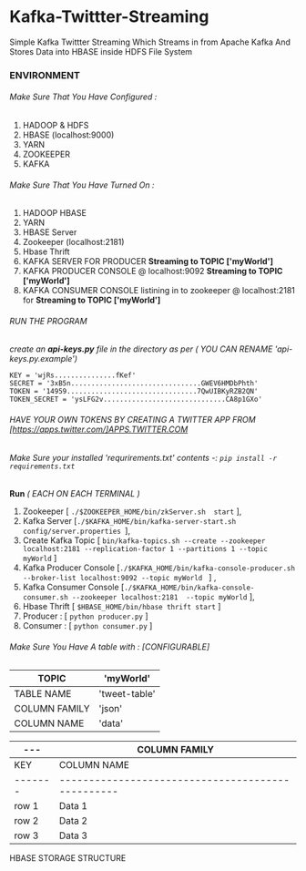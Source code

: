 # Kafka-Twittter-Streaming
Simple Kafka Twittter Streaming  Which Streams in from Apache Kafka And Stores Data into HBASE inside HDFS File System


### ENVIRONMENT
###### Make Sure That You Have Configured :
  1. HADOOP & HDFS
  2. HBASE (localhost:9000)
  3. YARN
  4. ZOOKEEPER 
  5. KAFKA 

###### Make Sure That You Have Turned On :
  1. HADOOP HBASE
  2. YARN 
  3. HBASE Server
  4. Zookeeper (localhost:2181)
  5. Hbase Thrift
  6. KAFKA SERVER FOR PRODUCER **Streaming to TOPIC ['myWorld']**
  7. KAFKA PRODUCER CONSOLE @ localhost:9092   **Streaming to TOPIC ['myWorld']**
  8. KAFKA CONSUMER CONSOLE listining in to zookeeper @ localhost:2181 for  **Streaming to TOPIC ['myWorld']**


###### RUN THE PROGRAM
*create an ***api-keys.py*** file in the directory as per ( YOU CAN RENAME 'api-keys.py.example')*
```
KEY = 'wjRs...............fKef'    
SECRET = '3xB5n................................GWEV6HMDbPhth'
TOKEN = '14959................................7QwUIBKyRZB2QN'
TOKEN_SECRET = 'ysLFG2v..............................CA8p1GXo'

```
 ###### HAVE YOUR OWN TOKENS BY CREATING A TWITTER APP FROM [https://apps.twitter.com/]APPS.TWITTER.COM

 ###### Make Sure your installed 'requrirements.txt' contents -:  ``` pip install -r requirements.txt ```  

**Run** *( EACH ON EACH TERMINAL )* 
1. Zookeeper  [ ``` ./$ZOOKEEPER_HOME/bin/zkServer.sh  start ``` ], 
2. Kafka Server [``` ./$KAFKA_HOME/bin/kafka-server-start.sh config/server.properties  ```],
3. Create Kafka Topic [  ``` bin/kafka-topics.sh --create --zookeeper localhost:2181 --replication-factor 1 --partitions 1 --topic myWorld ``` ]
4. Kafka Producer Console [``` ./$KAFKA_HOME/bin/kafka-console-producer.sh --broker-list localhost:9092 --topic myWorld  ```  ] ,  
5. Kafka Consumer Console [``` ./$KAFKA_HOME/bin/kafka-console-consumer.sh --zookeeper localhost:2181  --topic myWorld ```  ],
6. Hbase Thrift [ ```$HBASE_HOME/bin/hbase thrift start```  ]
7. Producer : [ ``` python producer.py ``` ]
8. Consumer : [ ``` python consumer.py ``` ]


###### Make Sure You Have A table with :     [CONFIGURABLE] 
|TOPIC | 'myWorld' |
|---|---|
|TABLE NAME   | 'tweet-table' |
|COLUMN FAMILY | 'json' |
|COLUMN NAME | 'data' |



| --- |COLUMN FAMILY|
| --- | --- |
| KEY | COLUMN NAME |
| ------- | ------------------------------------------------- |
| row 1 | Data 1 |
| row 2 | Data 2 |
| row 3 | Data 3 |

HBASE STORAGE STRUCTURE
